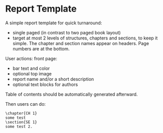 # Report Template

A simple report template for quick turnaround:
- single paged (in contrast to two paged book layout)
- target at most 2 levels of structures, chapters and sections, to keep it simple.
  The chapter and section names appear on headers. Page numbers are at the bottom.

User actions:
front page:
- bar text and color
- optional top image
- report name and/or a short description
- optional text blocks for authors

Table of contents should be automatically generated afterward.

Then users can do:
```
\chapter{CH 1}
some test
\section{SE 1}
some test 2.

```


